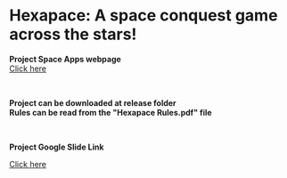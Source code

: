 # Hexapace: A space conquest game across the stars!

**Project Space Apps webpage** <br/>
[Click here](https://www.spaceappschallenge.org/nasa-space-apps-2024/find-a-team/hiberbol/?tab=project) <br/>

<br/>

**Project can be downloaded at release folder** <br/>
**Rules can be read from the "Hexapace Rules.pdf" file** <br/>

<br/>

**Project Google Slide Link** <br/>

[Click here](https://docs.google.com/presentation/d/1KUSD0z_4Knms5diX79tG5xRSwOgKJuasqCjawwk_1i4/edit?usp=sharing)
